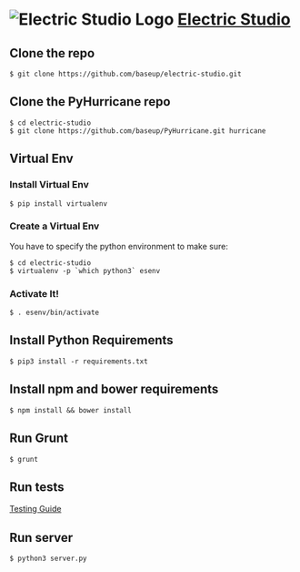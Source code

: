 ![Electric Studio Logo](https://instagram.fceb1-1.fna.fbcdn.net/t51.2885-19/s150x150/11917811_1676999189253635_584378407_a.jpg) 
[Electric Studio](https://electricstudio.ph)
==================================


## Clone the repo
`$ git clone https://github.com/baseup/electric-studio.git`

## Clone the PyHurricane repo
    $ cd electric-studio
    $ git clone https://github.com/baseup/PyHurricane.git hurricane

## Virtual Env
### Install Virtual Env
`$ pip install virtualenv`

### Create a Virtual Env
You have to specify the python environment to make sure:

    $ cd electric-studio
    $ virtualenv -p `which python3` esenv

### Activate It!
`$ . esenv/bin/activate`

## Install Python Requirements
`$ pip3 install -r requirements.txt`

## Install npm and bower requirements

```$ npm install && bower install```

## Run Grunt

```$ grunt```

## Run tests

[Testing Guide](TESTING.md)

## Run server

```$ python3 server.py```

